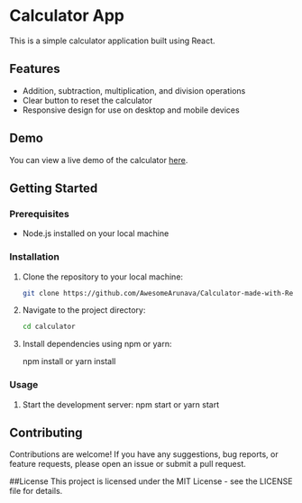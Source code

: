 # Calculator App

This is a simple calculator application built using React.

## Features

- Addition, subtraction, multiplication, and division operations
- Clear button to reset the calculator
- Responsive design for use on desktop and mobile devices

## Demo

You can view a live demo of the calculator [here](https://awesomearunava.github.io/Calculator-made-with-React/).

## Getting Started

### Prerequisites

- Node.js installed on your local machine

### Installation

1. Clone the repository to your local machine:

   ```bash
   git clone https://github.com/AwesomeArunava/Calculator-made-with-React.git
2. Navigate to the project directory:

   ```bash
   cd calculator
3. Install dependencies using npm or yarn:

   npm install
   or
   yarn install

### Usage
1. Start the development server:
    npm start
    or
    yarn start

## Contributing
Contributions are welcome! If you have any suggestions, bug reports, or feature requests, please open an issue or submit a pull request.

##License
This project is licensed under the MIT License - see the LICENSE file for details.



